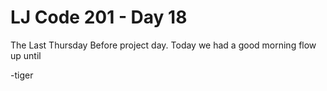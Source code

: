 # LJ Code 201 - Day 18

The Last Thursday Before project day. Today we had a good morning flow up until


-tiger
